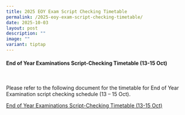 ```yaml
---
title: 2025 EOY Exam Script Checking Timetable
permalink: /2025-eoy-exam-script-checking-timetable/
date: 2025-10-03
layout: post
description: ""
image: ""
variant: tiptap
---
```

<h4><strong>End of Year Examinations Script-Checking Timetable (13-15 Oct)</strong></h4>
<p>&nbsp;</p>
<p>Please refer to the following document for the timetable for End of Year
Examination script checking schedule (13 – 15 Oct).</p>
<p></p>
<p><a href="/files/Annoucements Attachments/2025_EOY_Exam_Script_Checking_13_to_15_Oct___Class.pdf" rel="noopener nofollow" target="_blank">End of Year Examinations Script-Checking Timetable (13-15 Oct)</a>
</p>